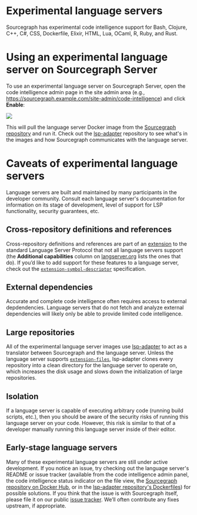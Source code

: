 # Experimental language servers

Sourcegraph has experimental code intelligence support for Bash, Clojure, C++, C#, CSS, Dockerfile, Elixir, HTML, Lua, OCaml, R, Ruby, and Rust.

# Using an experimental language server on Sourcegraph Server

To use an experimental language server on Sourcegraph Server, open the code intelligence admin page in the site admin area (e.g., https://sourcegraph.example.com/site-admin/code-intelligence) and click **Enable**:

<img src="../images/experimental-language-server-enable.png"/>

This will pull the language server Docker image from the [Sourcegraph repository](https://hub.docker.com/r/sourcegraph/) and run it. Check out the [lsp-adapter](https://github.com/sourcegraph/lsp-adapter) repository to see what's in the images and how Sourcegraph communicates with the language server.

# Caveats of experimental language servers

Language servers are built and maintained by many participants in the developer community. Consult each language server's documentation for information on its stage of development, level of support for LSP functionality, security guarantees, etc.

## Cross-repository definitions and references

Cross-repository definitions and references are part of an [extension](https://github.com/sourcegraph/language-server-protocol/blob/ba96cf4d529f1a5cd9ff227db5a3883651f95bcb/extension-symbol-descriptor.md) to the standard Language Server Protocol that not all language servers support (the **Additional capabilities** column on [langserver.org](http://langserver.org/) lists the ones that do). If you’d like to add support for these features to a language server, check out the [`extension-symbol-descriptor`](https://github.com/sourcegraph/language-server-protocol/blob/ba96cf4d529f1a5cd9ff227db5a3883651f95bcb/extension-symbol-descriptor.md) specification.

## External dependencies

Accurate and complete code intelligence often requires access to external depdendencies. Language servers that do not fetch and analyze external dependencies will likely only be able to provide limited code intelligence.

## Large repositories

All of the experimental language server images use [lsp-adapter](https://github.com/sourcegraph/lsp-adapter) to act as a translator between Sourcegraph and the language server. Unless the language server supports [`extension-files`](https://github.com/sourcegraph/language-server-protocol/blob/ba96cf4d529f1a5cd9ff227db5a3883651f95bcb/extension-files.md), lsp-adapter clones every repository into a clean directory for the language server to operate on, which increases the disk usage and slows down the initialization of large repositories.

## Isolation

If a language server is capable of executing arbitrary code (running build scripts, etc.), then you should be aware of the security risks of running this language server on your code. However, this risk is similar to that of a developer manually running this language server inside of their editor.

## Early-stage language servers

Many of these experimental language servers are still under active development. If you notice an issue, try checking out the language server's README or issue tracker (available from the code intelligence admin panel, the code intelligence status indicator on the file view, the [Sourcegraph repository on Docker Hub](https://hub.docker.com/r/sourcegraph/), or in the [lsp-adapter repository's Dockerfiles](https://github.com/sourcegraph/lsp-adapter/tree/876b1f35cf43e210a8b0e1623e19b0c3be73f7e7/dockerfiles)) for possible solutions. If you think that the issue is with Sourcegraph itself, please file it on our public [issue tracker](http://github.com/sourcegraph/issues). We’ll often contribute any fixes upstream, if appropriate.

